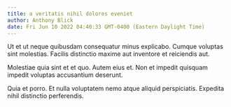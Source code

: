 ```yaml
---
title: a veritatis nihil dolores eveniet
author: Anthony Blick
date: Fri Jun 10 2022 04:40:33 GMT-0400 (Eastern Daylight Time)
---
```

Ut et ut neque quibusdam consequatur minus explicabo. Cumque voluptas sint molestias. Facilis distinctio maxime aut inventore et reiciendis aut.

 Molestiae quia sint et et quo. Autem eius et. Non et impedit quisquam impedit voluptas accusantium deserunt.

 Quia et porro. Et nulla voluptatem nemo atque aliquid perspiciatis. Expedita nihil distinctio perferendis.